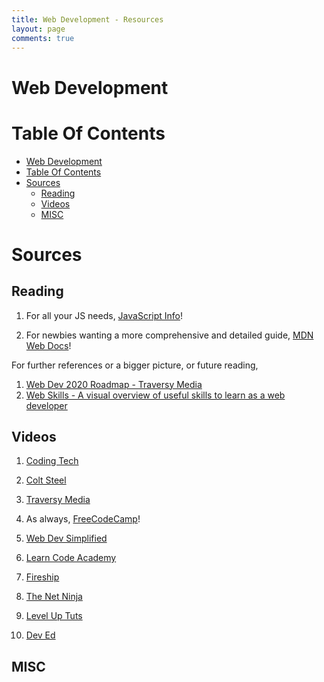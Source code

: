 ```yaml
---
title: Web Development - Resources
layout: page
comments: true
---
```


# Web Development

# Table Of Contents

- [Web Development](#web-development)
- [Table Of Contents](#table-of-contents)
- [Sources](#sources)
  - [Reading](#reading)
  - [Videos](#videos)
  - [MISC](#misc)

# Sources

## Reading

1. For all your JS needs, [JavaScript Info](https://javascript.info/)!

2. For newbies wanting a more comprehensive and detailed guide, [MDN Web Docs](https://developer.mozilla.org/en-US/docs/Learn/Getting_started_with_the_web)!

For further references or a bigger picture, or future reading,

1. [Web Dev 2020 Roadmap - Traversy Media](https://www.youtube.com/watch?v=0pThnRneDjw&t=3792s)
2. [Web Skills - A visual overview of useful skills to learn as a web developer](https://andreasbm.github.io/web-skills/)

## Videos

1. [Coding Tech](https://www.youtube.com/channel/UCtxCXg-UvSnTKPOzLH4wJaQ)

2. [Colt Steel](https://www.youtube.com/channel/UCrqAGUPPMOdo0jfQ6grikZw)

3. [Traversy Media](https://www.youtube.com/user/TechGuyWeb)

4. As always, [FreeCodeCamp](https://www.youtube.com/channel/UC8butISFwT-Wl7EV0hUK0BQ)!

5. [Web Dev Simplified](https://www.youtube.com/channel/UCFbNIlppjAuEX4znoulh0Cw)

6. [Learn Code Academy](https://www.youtube.com/user/learncodeacademy)

7. [Fireship](https://www.youtube.com/channel/UCsBjURrPoezykLs9EqgamOA)

8. [The Net Ninja](https://www.youtube.com/channel/UCW5YeuERMmlnqo4oq8vwUpg)

9. [Level Up Tuts](https://www.youtube.com/c/LevelUpTuts)

10. [Dev Ed](https://www.youtube.com/channel/UClb90NQQcskPUGDIXsQEz5Q)

## MISC
